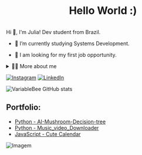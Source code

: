 <!--título-->
<div id="user-content-toc">
  <ul align="center">
    <summary><h1 style="display: inline-block">Hello World :)</h1></summary>
</div>

<!-- Presentation -->
<p>
  Hi 👋, I'm Julia! Dev student from Brazil.

  - 🌱 I’m currently studying Systems Development.

  - 🔭 I am looking for my first job opportunity.
</p>

<!-- Dropdown -->
<details>
  <summary>👨‍💻 More about me</summary>

  - 💬 I am 24 years old, currently living in Brazil. I have fluency in English and have experience with SQL, Python, Java/Spring Boot.

  - ⚡ I enjoy reading, whether it's a good book, as well as watching movies and playing games! I believe that our personal interests contribute to a more refined perception of things and problem-solving. 
</details>

<!-- Links -->
[![Instagram](https://img.shields.io/badge/Instagram-E4405F?style=for-the-badge&logo=instagram&logoColor=white)](https://www.instagram.com/juliaelizasantos/)
[![LinkedIn](https://img.shields.io/badge/LinkedIn-0077B5?style=for-the-badge&logo=linkedin&logoColor=white)](www.linkedin.com/in/julia-eliza-p-154176226)

<!-- GithubStats -->

![VariableBee GitHub stats](https://github-readme-stats.vercel.app/api?username=juliaelizaps&show_icons=true&theme=panda)

<!-- Portfolio -->
## Portfolio:
- [Python -  AI-Mushroom-Decision-tree ](https://github.com/juliaelizaps/AI-Mushroom-Decision-tree)
- [Python -  Music_video_Downloader](https://github.com/juliaelizaps/music_video_Downloader)
- [JavaScript - Cute Calendar](https://github.com/juliaelizaps/Cute---calendar)
<!-- GIF -->
<p align="left">
  <img align="center" src="https://github.com/VariableBee/VariableBee/assets/77739311/4e9f41af-6b57-49a7-b15a-74322e96b4d7" alt="Imagem">
</p>

